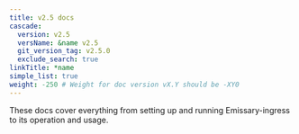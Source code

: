 ```yaml
---
title: v2.5 docs
cascade:
  version: v2.5
  versName: &name v2.5
  git_version_tag: v2.5.0
  exclude_search: true
linkTitle: *name
simple_list: true
weight: -250 # Weight for doc version vX.Y should be -XY0
---
```


These docs cover everything from setting up and running Emissary-ingress to its operation and usage.
